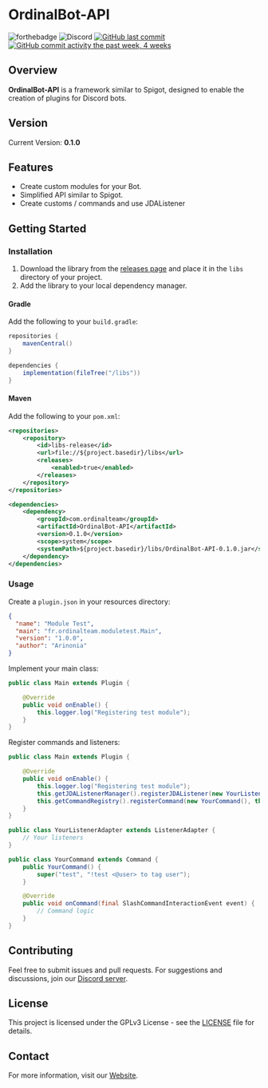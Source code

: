 
# OrdinalBot-API

![forthebadge](https://forthebadge.com/images/badges/made-with-java.svg)
![Discord](https://img.shields.io/badge/Discord-5865F2?style=for-the-badge&logo=discord&logoColor=white)
[![GitHub last commit](https://img.shields.io/github/last-commit/Ordinal-Team/OrdinalBot-API.svg?style=flat)]()
[![GitHub commit activity the past week, 4 weeks](https://img.shields.io/github/commit-activity/y/Ordinal-Team/OrdinalBot-API.svg?style=flat)]() 

## Overview
**OrdinalBot-API** is a framework similar to Spigot, designed to enable the creation of plugins for Discord bots.

## Version
Current Version: **0.1.0**

## Features
- Create custom modules for your Bot.
- Simplified API similar to Spigot.
- Create customs / commands and use JDAListener

## Getting Started

### Installation
1. Download the library from the [releases page](https://github.com/Ordinal-Team/OrdinalBot-API/releases) and place it in the `libs` directory of your project.
2. Add the library to your local dependency manager.

#### Gradle
Add the following to your `build.gradle`:
```groovy
repositories {
    mavenCentral()
}

dependencies {
    implementation(fileTree("/libs"))
}
```

#### Maven
Add the following to your `pom.xml`:
```xml
<repositories>
    <repository>
        <id>libs-release</id>
        <url>file://${project.basedir}/libs</url>
        <releases>
            <enabled>true</enabled>
        </releases>
    </repository>
</repositories>

<dependencies>
    <dependency>
        <groupId>com.ordinalteam</groupId>
        <artifactId>OrdinalBot-API</artifactId>
        <version>0.1.0</version>
        <scope>system</scope>
        <systemPath>${project.basedir}/libs/OrdinalBot-API-0.1.0.jar</systemPath>
    </dependency>
</dependencies>
```

### Usage
Create a `plugin.json` in your resources directory:
```json
{
  "name": "Module Test",
  "main": "fr.ordinalteam.moduletest.Main",
  "version": "1.0.0",
  "author": "Arinonia"
}
```

Implement your main class:
```java
public class Main extends Plugin {

    @Override
    public void onEnable() {
        this.logger.log("Registering test module");
    }
}
```

Register commands and listeners:
```java
public class Main extends Plugin {

    @Override
    public void onEnable() {
        this.logger.log("Registering test module");
        this.getJDAListenerManager().registerJDAListener(new YourListenerAdapter());
        this.getCommandRegistry().registerCommand(new YourCommand(), this);
    }
}

public class YourListenerAdapter extends ListenerAdapter {
    // Your listeners
}

public class YourCommand extends Command {
    public YourCommand() {
        super("test", "!test <@user> to tag user");
    }

    @Override
    public void onCommand(final SlashCommandInteractionEvent event) {
        // Command logic
    }
}
```

## Contributing
Feel free to submit issues and pull requests. For suggestions and discussions, join our [Discord server](https://discord.gg/XQnNJYv).

## License
This project is licensed under the GPLv3 License - see the [LICENSE](LICENSE) file for details.

## Contact
For more information, visit our [Website](http://185.229.220.75:8090/).
